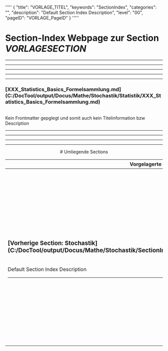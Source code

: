 '''''
{
"title": "VORLAGE_TITEL",
"keywords": "SectionIndex",
"categories": "",
"description": "Default Section Index Description",
"level": "00",
"pageID": "VORLAGE_PageID"
}
'''''


<h1>Section-Index Webpage zur Section <i>VORLAGESECTION</i></h1>

<hr><hr><hr><hr><hr>


<h3>[XXX_Statistics_Basics_Formelsammlung.md](C:/DocTool/output/Docus/Mathe/Stochastik/Statistik/XXX_Statistics_Basics_Formelsammlung.md)</h3><br>Kein Frontmatter gepglegt und somit auch kein Titelinformation bzw Description<hr><center><hr><hr><hr> # Umliegende Sections
 </h2><br><table><thead> <tr> <th><center>Vorgelagerte Section</center></th> <th><center>Nachgelagerte Section</center></th></tr></thead><tbody><tr><td><h3>[Vorherige Section: Stochastik](C:/DocTool/output/Docus/Mathe/Stochastik/SectionIndex_DocTooloutputDocusMatheStochastik.html)</h3><br>Default Section Index Description<hr></td><td><h3>Nachfolgende Section:</h3><br><h2> Die Metadaten wurde nicht eingelesen<br></h2><h3>[Nachfolgende Section:</h3><h2><br> Korrelationen</h2>](C:/DocTool/output/Docus/Mathe/Stochastik/Statistik/Korrelationen/SectionIndex_DocTooloutputDocusMatheStochastikStatistikKorrelationen.html)<br>Default Section Index Description<hr><h3>Nachfolgende Section:</h3><br><h2> Die Metadaten wurde nicht eingelesen<br></h2></td></tr></tbody></table>